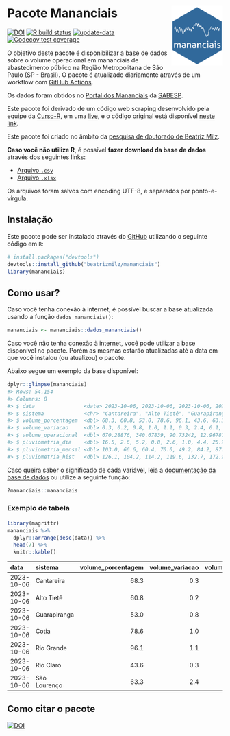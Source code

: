 
<!-- README.md is generated from README.Rmd. Please edit that file -->

# Pacote Mananciais <img src="man/figures/hexlogo.png" align="right" width = "120px"/>

<!-- badges: start -->

[![DOI](https://zenodo.org/badge/DOI/10.5281/zenodo.4733056.svg)](https://doi.org/10.5281/zenodo.4733056)
[![R build
status](https://github.com/beatrizmilz/mananciais/workflows/R-CMD-check/badge.svg)](https://github.com/beatrizmilz/mananciais/actions)
[![update-data](https://github.com/beatrizmilz/mananciais/actions/workflows/2-update_data.yaml/badge.svg)](https://github.com/beatrizmilz/mananciais/actions/workflows/2-update_data.yaml)
[![Codecov test
coverage](https://codecov.io/gh/beatrizmilz/mananciais/branch/master/graph/badge.svg)](https://codecov.io/gh/beatrizmilz/mananciais?branch=master)
<!-- badges: end -->

O objetivo deste pacote é disponibilizar a base de dados sobre o volume
operacional em mananciais de abastecimento público na Região
Metropolitana de São Paulo (SP - Brasil). O pacote é atualizado
diariamente através de um workflow com [GitHub
Actions](https://github.com/beatrizmilz/mananciais/actions).

Os dados foram obtidos no [Portal dos
Mananciais](http://mananciais.sabesp.com.br/Situacao) da
[SABESP](http://site.sabesp.com.br/site/Default.aspx).

Este pacote foi derivado de um código web scraping desenvolvido pela
equipe da [Curso-R](https://www.curso-r.com/), em uma
[live](https://youtu.be/jvZIxrMmOcQ), e o código original está
disponível [neste
link](https://github.com/curso-r/lives/blob/master/drafts/20200730_scraper_sabesp.R).

Este pacote foi criado no âmbito da [pesquisa de doutorado de Beatriz
Milz](https://beatrizmilz.github.io/tese/).

**Caso você não utilize R**, é possível **fazer download da base de
dados** através dos seguintes links:

- [Arquivo
  `.csv`](https://github.com/beatrizmilz/mananciais/raw/master/inst/extdata/mananciais.csv)
- [Arquivo
  `.xlsx`](https://github.com/beatrizmilz/mananciais/blob/master/inst/extdata/mananciais.xlsx?raw=true)

Os arquivos foram salvos com encoding UTF-8, e separados por
ponto-e-vírgula.

## Instalação

Este pacote pode ser instalado através do [GitHub](https://github.com/)
utilizando o seguinte código em `R`:

``` r
# install.packages("devtools")
devtools::install_github("beatrizmilz/mananciais")
library(mananciais)
```

## Como usar?

Caso você tenha conexão à internet, é possível buscar a base atualizada
usando a função `dados_mananciais()`:

``` r
mananciais <- mananciais::dados_mananciais() 
```

Caso você não tenha conexão à internet, você pode utilizar a base
disponível no pacote. Porém as mesmas estarão atualizadas até a data em
que você instalou (ou atualizou) o pacote.

Abaixo segue um exemplo da base disponível:

``` r
dplyr::glimpse(mananciais)
#> Rows: 54,154
#> Columns: 8
#> $ data                <date> 2023-10-06, 2023-10-06, 2023-10-06, 2023-10-06, 2…
#> $ sistema             <chr> "Cantareira", "Alto Tietê", "Guarapiranga", "Cotia…
#> $ volume_porcentagem  <dbl> 68.3, 60.8, 53.0, 78.6, 96.1, 43.6, 63.3, 68.0, 60…
#> $ volume_variacao     <dbl> 0.3, 0.2, 0.8, 1.0, 1.1, 0.3, 2.4, 0.1, 0.2, 1.1, …
#> $ volume_operacional  <dbl> 670.28876, 340.67839, 90.73242, 12.96781, 107.8465…
#> $ pluviometria_dia    <dbl> 16.5, 2.6, 5.2, 0.8, 2.6, 1.0, 4.4, 25.9, 20.8, 30…
#> $ pluviometria_mensal <dbl> 103.0, 66.6, 60.4, 70.0, 49.2, 84.2, 87.2, 86.5, 6…
#> $ pluviometria_hist   <dbl> 126.1, 104.2, 114.2, 119.6, 132.7, 172.9, 141.7, 1…
```

Caso queira saber o significado de cada variável, leia a [documentação
da base de
dados](https://beatrizmilz.github.io/mananciais/reference/mananciais.html)
ou utilize a seguinte função:

``` r
?mananciais::mananciais
```

### Exemplo de tabela

``` r
library(magrittr)
mananciais %>% 
  dplyr::arrange(desc(data)) %>% 
  head(7) %>%
  knitr::kable()
```

| data       | sistema      | volume_porcentagem | volume_variacao | volume_operacional | pluviometria_dia | pluviometria_mensal | pluviometria_hist |
|:-----------|:-------------|-------------------:|----------------:|-------------------:|-----------------:|--------------------:|------------------:|
| 2023-10-06 | Cantareira   |               68.3 |             0.3 |          670.28876 |             16.5 |               103.0 |             126.1 |
| 2023-10-06 | Alto Tietê   |               60.8 |             0.2 |          340.67839 |              2.6 |                66.6 |             104.2 |
| 2023-10-06 | Guarapiranga |               53.0 |             0.8 |           90.73242 |              5.2 |                60.4 |             114.2 |
| 2023-10-06 | Cotia        |               78.6 |             1.0 |           12.96781 |              0.8 |                70.0 |             119.6 |
| 2023-10-06 | Rio Grande   |               96.1 |             1.1 |          107.84655 |              2.6 |                49.2 |             132.7 |
| 2023-10-06 | Rio Claro    |               43.6 |             0.3 |            5.96141 |              1.0 |                84.2 |             172.9 |
| 2023-10-06 | São Lourenço |               63.3 |             2.4 |           56.22849 |              4.4 |                87.2 |             141.7 |

## Como citar o pacote

[![DOI](https://zenodo.org/badge/DOI/10.5281/zenodo.4733056.svg)](https://doi.org/10.5281/zenodo.4733056)
